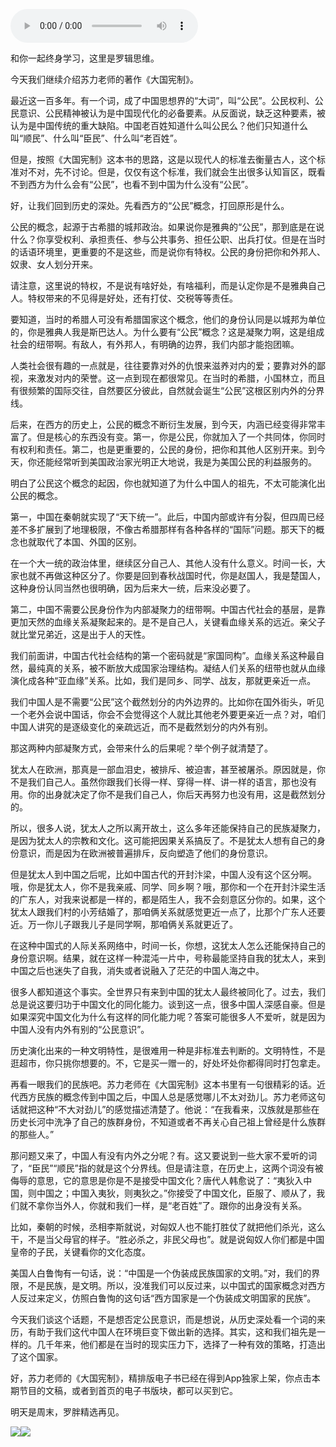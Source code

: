 <audio src="http://igetoss.cdn.igetget.com/mp3/201806/14/201806141150202823658321.mp3" controls="controls">您的浏览器不支持 audio 标签。</audio><p>和你一起终身学习，这里是罗辑思维。</p><p>今天我们继续介绍苏力老师的著作《大国宪制》。</p><p>最近这一百多年。有一个词，成了中国思想界的“大词”，叫“公民”。公民权利、公民意识、公民精神被认为是中国现代化的必备要素。从反面说，缺乏这种要素，被认为是中国传统的重大缺陷。中国老百姓知道什么叫公民么？他们只知道什么叫“顺民”、什么叫“臣民”、什么叫“老百姓”。</p><p>但是，按照《大国宪制》这本书的思路，这是以现代人的标准去衡量古人，这个标准对不对，先不讨论。但是，仅仅有这个标准，我们就会生出很多认知盲区，既看不到西方为什么会有“公民”，也看不到中国为什么没有“公民”。</p><p>好，让我们回到历史的深处。先看西方的“公民”概念，打回原形是什么。</p><p>公民的概念，起源于古希腊的城邦政治。如果说你是雅典的“公民”，那到底是在说什么？你享受权利、承担责任、参与公共事务、担任公职、出兵打仗。但是在当时的话语环境里，更重要的不是这些，而是说你有特权。公民的身份把你和外邦人、奴隶、女人划分开来。</p><p>请注意，这里说的特权，不是说有啥好处，有啥福利，而是认定你是不是雅典自己人。特权带来的不见得是好处，还有打仗、交税等等责任。</p><p>要知道，当时的希腊人可没有希腊国家这个概念，他们的身份认同是以城邦为单位的，你是雅典人我是斯巴达人。为什么要有“公民”概念？这是凝聚力啊，这是组成社会的纽带啊。有敌人，有外邦人，有明确的边界，我们内部才能抱团嘛。</p><p>人类社会很有趣的一点就是，往往要靠对外的仇恨来滋养对内的爱；要靠对外的鄙视，来激发对内的荣誉。这一点到现在都很常见。在当时的希腊，小国林立，而且有很频繁的国际交往，自然要区分彼此，自然就会诞生“公民”这根区别内外的分界线。</p><p>后来，在西方的历史上，公民的概念不断衍生发展，到今天，内涵已经变得非常丰富了。但是核心的东西没有变。第一，你是公民，你就加入了一个共同体，你同时有权利和责任。第二，也是更重要的，公民的身份，把你和其他人区别开来。到今天，你还能经常听到美国政治家光明正大地说，我是为美国公民的利益服务的。</p><p>明白了公民这个概念的起因，你也就知道了为什么中国人的祖先，不太可能演化出公民的概念。</p><p>第一，中国在秦朝就实现了“天下统一”。此后，中国内部或许有分裂，但四周已经差不多扩展到了地理极限，不像古希腊那样有各种各样的“国际”问题。那天下的概念也就取代了本国、外国的区别。</p><p>在一个大一统的政治体里，继续区分自己人、其他人没有什么意义。时间一长，大家也就不再做这种区分了。你要是回到春秋战国时代，你是赵国人，我是楚国人，这种身份认同当然也很明确，因为后来大一统，后来没必要了。</p><p>第二，中国不需要公民身份作为内部凝聚力的纽带啊。中国古代社会的基层，是靠更加天然的血缘关系凝聚起来的。是不是自己人，关键看血缘关系的远近。亲父子就比堂兄弟近，这是出于人的天性。</p><p>我们前面讲，中国古代社会结构的第一个密码就是“家国同构”。血缘关系这种最自然，最纯真的关系，被不断放大成国家治理结构。凝结人们关系的纽带也就从血缘演化成各种“亚血缘”关系。比如，我们是同乡、同学、战友，那就更亲近一点。</p><p>我们中国人是不需要“公民”这个截然划分的内外边界的。比如你在国外街头，听见一个老外会说中国话，你会不会觉得这个人就比其他老外要更亲近一点？对，咱们中国人讲究的是逐级变化的亲疏远近，而不是截然划分的内外有别。</p><p>那这两种内部凝聚方式，会带来什么的后果呢？举个例子就清楚了。</p><p>犹太人在欧洲，那真是一部血泪史，被排斥、被迫害，甚至被屠杀。原因就是，你不是我们自己人。虽然你跟我们长得一样、穿得一样、讲一样的语言，那也没有用。你的出身就决定了你不是我们自己人，你后天再努力也没有用，这是截然划分的。</p><p>所以，很多人说，犹太人之所以离开故土，这么多年还能保持自己的民族凝聚力，是因为犹太人的宗教和文化。这可能把因果关系搞反了。不是犹太人想有自己的身份意识，而是因为在欧洲被普遍排斥，反向塑造了他们的身份意识。</p><p>但是犹太人到中国之后呢，比如中国古代的开封汴梁，中国人没有这个区分啊。哦，你是犹太人，你不是我亲戚、同学、同乡啊？哦，那你和一个在开封汴梁生活的广东人，对我来说都是一样的，都是陌生人，我不会刻意区分你的。如果，这个犹太人跟我们村的小芳结婚了，那咱俩关系就感觉更近一点了，比那个广东人还要近。万一你儿子跟我儿子是同学啊，那咱俩关系就更近了。</p><p>在这种中国式的人际关系网络中，时间一长，你想，这犹太人怎么还能保持自己的身份意识啊。结果，就在这样一种混沌一片中，号称最能坚持自我的犹太人，来到中国之后也迷失了自我，消失或者说融入了茫茫的中国人海之中。</p><p>很多人都知道这个事实。全世界只有来到中国的犹太人最终被同化了。过去，我们总是说这要归功于中国文化的同化能力。谈到这一点，很多中国人深感自豪。但是如果深究中国文化为什么有这样的同化能力呢？答案可能很多人不爱听，就是因为中国人没有内外有别的“公民意识”。</p><p>历史演化出来的一种文明特性，是很难用一种是非标准去判断的。文明特性，不是逛超市，你只挑你想要的。不，它是买一赠一的，好处坏处你都得同时打包拿走。</p><p>再看一眼我们的民族吧。苏力老师在《大国宪制》这本书里有一句很精彩的话。近代西方民族的概念传到中国之后，中国人总是感觉哪儿不太对劲儿。苏力老师这句话就把这种“不大对劲儿”的感觉描述清楚了。他说：“在我看来，汉族就是那些在历史长河中洗净了自己的族群身份，不知道或者不再关心自己祖上曾经是什么族群的那些人。”</p><p>那问题又来了，中国人有没有内外之分呢？有。这又要说到一些大家不爱听的词了，“臣民”“顺民”指的就是这个分界线。但是请注意，在历史上，这两个词没有被侮辱的意思，它的意思是你是不是接受中国文化？唐代人韩愈说了：“夷狄入中国，则中国之；中国入夷狄，则夷狄之。”你接受了中国文化，臣服了、顺从了，我们就不拿你当外人，你就和我们一样，是“老百姓”了。跟你的出身没有关系。</p><p>比如，秦朝的时候，丞相李斯就说，对匈奴人也不能打胜仗了就把他们杀光，这么干，不是当父母官的样子。“胜必杀之，非民父母也”。就是说匈奴人你们都是中国皇帝的子民，关键看你的文化态度。</p><p>美国人白鲁恂有一句话，说：“中国是一个伪装成民族国家的文明。”对，我们的界限，不是民族，是文明。所以，没准我们可以反过来，以中国式的国家概念对西方人反过来定义，仿照白鲁恂的这句话“西方国家是一个伪装成文明国家的民族”。</p><p>今天我们谈这个话题，不是想否定公民意识，而是想说，从历史深处看一个词的来历，有助于我们这代中国人在环境巨变下做出新的选择。其实，这和我们祖先是一样的。几千年来，他们都是在当时的现实压力下，选择了一种有效的策略，打造出了这个国家。</p><p>好，苏力老师的《大国宪制》，精排版电子书已经在得到App独家上架，你点击本期节目的文稿，或者到首页的电子书版块，都可以买到它。</p><p>明天是周末，罗胖精选再见。</p><img src="https://piccdn.igetget.com/img/201806/20/201806200924030661936405.jpg" /><img src="https://piccdn.igetget.com/img/201806/14/201806141220011722482418.jpg" />